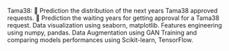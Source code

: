 Tama38:
 Prediction the distribution of the next years Tama38 approved
requests.
 Prediction the waiting years for getting approval for a
Tama38 request.
Data visualization using seaborn, matplotlib. Features engineering
using numpy, pandas. Data Augmentation using GAN Training and comparing
models performances using Scikit-learn, TensorFlow.
